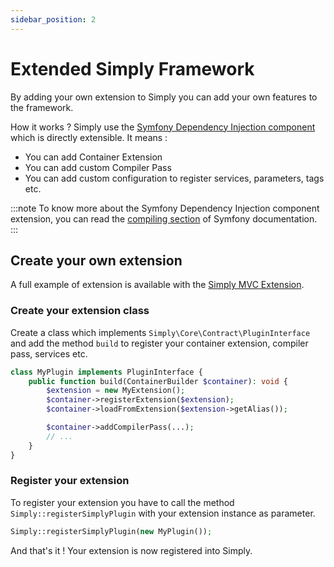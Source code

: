 ```yaml
---
sidebar_position: 2
---
```


# Extended Simply Framework
By adding your own extension to Simply you can add your own features to the framework.

How it works ? Simply use the [Symfony Dependency Injection component](https://symfony.com/doc/current/components/dependency_injection.html) which is directly extensible.
It means : 
- You can add Container Extension
- You can add custom Compiler Pass
- You can add custom configuration to register services, parameters, tags etc.

:::note
To know more about the Symfony Dependency Injection component extension, you can read the [compiling section](https://symfony.com/doc/current/components/dependency_injection/compilation.html) of Symfony documentation.
:::
## Create your own extension
A full example of extension is available with the [Simply MVC Extension](https://github.com/Amorfx/simply-mvc).

### Create your extension class
Create a class which implements `Simply\Core\Contract\PluginInterface` and add the method `build` to register your container extension, compiler pass, services etc.

```php
class MyPlugin implements PluginInterface {
    public function build(ContainerBuilder $container): void {
        $extension = new MyExtension();
        $container->registerExtension($extension);
        $container->loadFromExtension($extension->getAlias());

        $container->addCompilerPass(...);
        // ...
    }
}
```

### Register your extension
To register your extension you have to call the method `Simply::registerSimplyPlugin` with your extension instance as parameter.

```php title="entrypoint.php"
Simply::registerSimplyPlugin(new MyPlugin());
```

And that's it ! Your extension is now registered into Simply.

